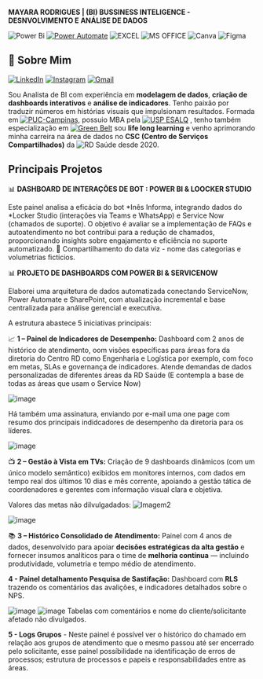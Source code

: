 **MAYARA RODRIGUES | (BI) BUSSINESS INTELIGENCE - DESNVOLVIMENTO E ANÁLISE DE DADOS**

![Power Bi](https://img.shields.io/badge/power_bi-F2C811?style=for-the-badge&logo=powerbi&logoColor=black)
[![Power Automate](https://img.shields.io/badge/Power%20Automate-0066CC?style=for-the-badge&logo=microsoftpowerautomate&logoColor=white)](https://learn.microsoft.com/power-automate/)
![EXCEL](https://img.shields.io/badge/Microsoft_Excel-217346?style=for-the-badge&logo=microsoft-excel&logoColor=white)
![MS OFFICE](https://img.shields.io/badge/Microsoft_Office-D83B01?style=for-the-badge&logo=microsoft-office&logoColor=white)
![Canva](https://img.shields.io/badge/Canva-%2300C4CC.svg?style=for-the-badge&logo=Canva&logoColor=white)
![Figma](https://img.shields.io/badge/Figma-F24E1E?style=for-the-badge&logo=figma&logoColor=white)

## 🧠 Sobre Mim
[![LinkedIn](https://img.shields.io/badge/LinkedIn-Mayara-blue?logo=linkedin&style=flat-square)](https://www.linkedin.com/in/mayara-rodrigues-dos-santos-48a6b3a3/)
[![Instagram](https://img.shields.io/badge/Instagram-@may.zayra-E4405F?logo=instagram&logoColor=white&style=flat-square)](https://www.instagram.com/may.zayra)
[![Gmail](https://img.shields.io/badge/Gmail-mayara.95.academico@gmail.com-D14836?logo=gmail&logoColor=white&style=flat-square)](mailto:mayara.95.academico@gmail.com)



Sou Analista de BI com experiência em **modelagem de dados**, **criação de dashboards interativos** e **análise de indicadores**. Tenho paixão por traduzir números em histórias visuais que impulsionam resultados.
Formada em  [![PUC-Campinas](https://img.shields.io/badge/PUC--Campinas-Administração-004080?logo=graduation-cap&logoColor=white&style=flat-square)](https://www.puc-campinas.edu.br/), possuio  MBA pela [![USP ESALQ](https://img.shields.io/badge/USP--ESALQ-MBA%20em%20Gestão%20de%20Projetos-002776?logo=university&logoColor=white&style=flat-square)](https://mbauspesalq.com/) , tenho também especialização em [![Green Belt](https://img.shields.io/badge/Lean%20Six%20Sigma-Green%20Belt-28a745?logo=googleanalytics&logoColor=white&style=flat-square)](https://www.asq.org/cert/six-sigma-green-belt)
 sou **life long learning** e venho aprimorando minha carreira na área de dados no **CSC (Centro de Serviços Compartilhados)** da ![RD Saúde](https://img.shields.io/badge/-RD%20Saúde-00B388?style=flat-square&logo=medtronic&logoColor=white) desde 2020.


## Principais Projetos

📊 **DASHBOARD DE INTERAÇÕES DE BOT : POWER BI & LOOCKER STUDIO**

Este painel analisa a eficácia do bot *Inês Informa, integrando dados do *Locker Studio (interações via Teams e WhatsApp) e Service Now (chamados de suporte). O objetivo é avaliar se a implementação de FAQs e autoatendimento no bot contribui para a redução de chamados, proporcionando insights sobre engajamento e eficiência no suporte automatizado. 🚀
Compartilhamento do data viz - nome das categorias e volumetrias ficticios.

📊 **PROJETO DE DASHBOARDS COM POWER BI & SERVICENOW**

Elaborei uma arquitetura de dados automatizada conectando ServiceNow, Power Automate e SharePoint, com atualização incremental e base centralizada para análise gerencial e executiva.

A estrutura abastece 5 iniciativas principais:

📈 **1 – Painel de Indicadores de Desempenho:** Dashboard com 2 anos de histórico de atendimento, oom visões específicas para áreas fora da diretoria do Centro RD como Engenharia e Logística por exemplo, com foco em metas, SLAs e governança de indicadores. Atende demandas de dados personalizadas de diferentes áreas da RD Saúde (E contempla a base de todas as áreas que usam o Service Now)

![image](https://github.com/user-attachments/assets/8f8fea96-ddc3-4eca-856c-2f4df1779e96)

Há também uma assinatura, enviando por e-mail uma one page com resumo dos principais indidcadores de desempenho da diretoria para os líderes.

![image](https://github.com/user-attachments/assets/6bee42be-80fb-429b-a477-236f18873821)



📺 **2 – Gestão à Vista em TVs:** Criação de 9 dashboards dinâmicos (com um único modelo semântico) exibidos em monitores internos, com dados em tempo real dos últimos 10 dias e mês corrente, apoiando a gestão tática de coordenadores e gerentes com informação visual clara e objetiva.

Valores das metas não dilvulgadados:
![Imagem2](https://github.com/user-attachments/assets/43262266-d824-4030-a56c-55d5255e993f)


![image](https://github.com/user-attachments/assets/21b9dc0d-3747-4578-8d54-c67a1bc3c85f)


📚 **3 – Histórico Consolidado de Atendimento:** Painel com 4 anos de dados, desenvolvido para apoiar **decisões estratégicas da alta gestão** e fornecer insumos analíticos para o time de **melhoria contínua** — incluindo produtividade, volumetria e tempo médio de atendimento.

**4 - Painel detalhamento Pesquisa de Sastifação:** Dashboard com **RLS** trazendo os comentários das avalições, e indicadores detalhados sobre o NPS.

![image](https://github.com/user-attachments/assets/71bd71b0-0f44-4db0-a313-da0670154eab)
![image](https://github.com/user-attachments/assets/25ce2481-6a88-476d-81e9-989d055269d0)
Tabelas com comentários e nome do cliente/solicitante afetado não divulgados.


**5 - Logs Grupos** - Neste painel é possível ver o histórico do chamado em relação aos grupos de atendimento que o mesmo passou até ser encerrado pelo solicitante, esse painel possíbilidade na identificação de erros de processos; estrutura de processos e papeis e responsabilidades entre as áreas.

